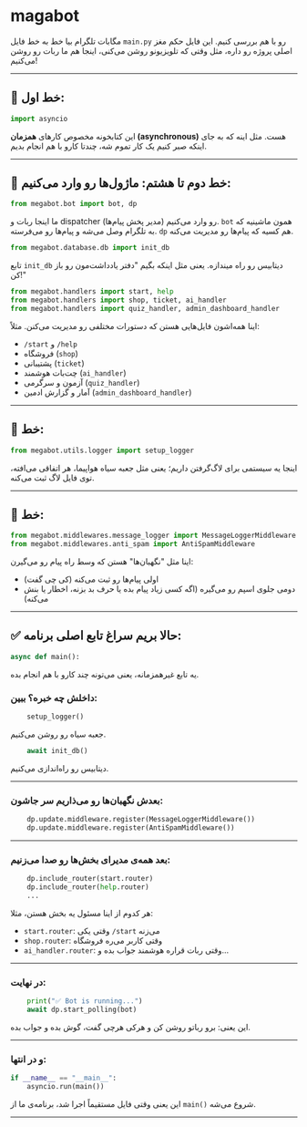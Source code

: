 # magabot
مگابات تلگرام
 بیا خط به خط فایل `main.py` رو با هم بررسی کنیم. این فایل حکم مغز اصلی پروژه رو داره، مثل وقتی که تلویزیونو روشن می‌کنی، اینجا هم ما ربات رو روشن می‌کنیم!

---

## 🔹 خط اول:

```python
import asyncio
```

این کتابخونه مخصوص کارهای **همزمان (asynchronous)** هست. مثل اینه که به جای اینکه صبر کنیم یک کار تموم شه، چندتا کارو با هم انجام بدیم.

---

## 🔹 خط دوم تا هشتم: ماژول‌ها رو وارد می‌کنیم:

```python
from megabot.bot import bot, dp
```

ما اینجا ربات و dispatcher (مدیر پخش پیام‌ها) رو وارد می‌کنیم. `bot` همون ماشینیه که به تلگرام وصل می‌شه و پیام‌ها رو می‌فرسته. `dp` هم کسیه که پیام‌ها رو مدیریت می‌کنه.

```python
from megabot.database.db import init_db
```

تابع `init_db` دیتابیس رو راه میندازه. یعنی مثل اینکه بگیم "دفتر یادداشت‌مون رو باز کن!"

```python
from megabot.handlers import start, help
from megabot.handlers import shop, ticket, ai_handler
from megabot.handlers import quiz_handler, admin_dashboard_handler
```

اینا همه‌اشون فایل‌هایی هستن که دستورات مختلفی رو مدیریت می‌کنن. مثلاً:

* `/start` و `/help`
* فروشگاه (`shop`)
* پشتیبانی (`ticket`)
* چت‌بات هوشمند (`ai_handler`)
* آزمون و سرگرمی (`quiz_handler`)
* آمار و گزارش ادمین (`admin_dashboard_handler`)

---

## 🔹 خط:

```python
from megabot.utils.logger import setup_logger
```

اینجا یه سیستمی برای لاگ‌گرفتن داریم؛ یعنی مثل جعبه سیاه هواپیما، هر اتفاقی می‌افته، توی فایل لاگ ثبت می‌کنه.

---

## 🔹 خط:

```python
from megabot.middlewares.message_logger import MessageLoggerMiddleware
from megabot.middlewares.anti_spam import AntiSpamMiddleware
```

اینا مثل "نگهبان‌ها" هستن که وسط راه پیام رو می‌گیرن:

* اولی پیام‌ها رو ثبت می‌کنه (کی چی گفت)
* دومی جلوی اسپم رو می‌گیره (اگه کسی زیاد پیام بده یا حرف بد بزنه، اخطار یا بنش می‌کنه)

---

## ✅ حالا بریم سراغ تابع اصلی برنامه:

```python
async def main():
```

یه تابع غیرهمزمانه، یعنی می‌تونه چند کارو با هم انجام بده.

### داخلش چه خبره؟ ببین:

```python
    setup_logger()
```

جعبه سیاه رو روشن می‌کنیم.

```python
    await init_db()
```

دیتابیس رو راه‌اندازی می‌کنیم.

---

### بعدش نگهبان‌ها رو می‌ذاریم سر جاشون:

```python
    dp.update.middleware.register(MessageLoggerMiddleware())
    dp.update.middleware.register(AntiSpamMiddleware())
```

---

### بعد همه‌ی مدیرای بخش‌ها رو صدا می‌زنیم:

```python
    dp.include_router(start.router)
    dp.include_router(help.router)
    ...
```

هر کدوم از اینا مسئول یه بخش هستن، مثلا:

* `start.router`: وقتی یکی `/start` می‌زنه
* `shop.router`: وقتی کاربر می‌ره فروشگاه
* `ai_handler.router`: وقتی ربات قراره هوشمند جواب بده
  و...

---

### در نهایت:

```python
    print("✅ Bot is running...")
    await dp.start_polling(bot)
```

این یعنی: برو رباتو روشن کن و هرکی هرچی گفت، گوش بده و جواب بده.

---

### و در انتها:

```python
if __name__ == "__main__":
    asyncio.run(main())
```

این یعنی وقتی فایل مستقیماً اجرا شد، برنامه‌ی ما از `main()` شروع می‌شه.

---


